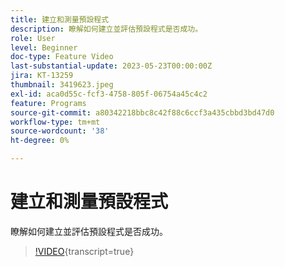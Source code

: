 ```yaml
---
title: 建立和測量預設程式
description: 瞭解如何建立並評估預設程式是否成功。
role: User
level: Beginner
doc-type: Feature Video
last-substantial-update: 2023-05-23T00:00:00Z
jira: KT-13259
thumbnail: 3419623.jpeg
exl-id: aca0d55c-fcf3-4758-805f-06754a45c4c2
feature: Programs
source-git-commit: a80342218bbc8c42f88c6ccf3a435cbbd3bd47d0
workflow-type: tm+mt
source-wordcount: '38'
ht-degree: 0%

---
```


# 建立和測量預設程式

瞭解如何建立並評估預設程式是否成功。

>[!VIDEO](https://video.tv.adobe.com/v/3419623/?learn=on){transcript=true}
